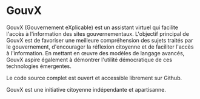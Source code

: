 # GouvX

GouvX (Gouvernement eXplicable) est un assistant virtuel qui facilite l'accès à l'information des sites gouvernementaux.
L'objectif principal de GouvX est de favoriser une meilleure compréhension des sujets traités par le gouvernement, d'encourager la réflexion citoyenne et de faciliter l'accès à l'information.
En mettant en œuvre des modèles de langage avancés, GouvX aspire également à démontrer l'utilité démocratique de ces technologies émergentes.  

Le code source complet est ouvert et accessible librement sur Github.  

GouvX est une initiative citoyenne indépendante et apartisanne.
    
